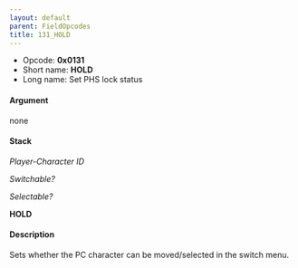 ```yaml
---
layout: default
parent: FieldOpcodes
title: 131_HOLD
---
```


-   Opcode: **0x0131**
-   Short name: **HOLD**
-   Long name: Set PHS lock status

#### Argument

none

#### Stack

  
*Player-Character ID*

*Switchable?*

*Selectable?*

**HOLD**

#### Description

Sets whether the PC character can be moved/selected in the switch menu.

